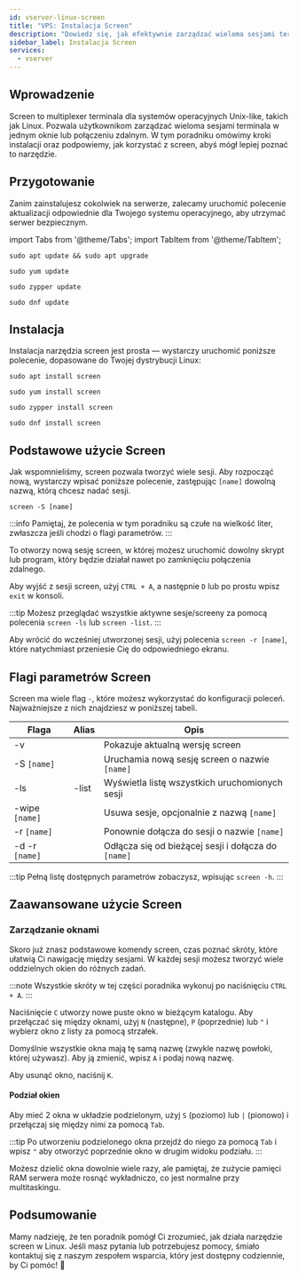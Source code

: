 ```yaml
---
id: vserver-linux-screen
title: "VPS: Instalacja Screen"
description: "Dowiedz się, jak efektywnie zarządzać wieloma sesjami terminala na systemach Unix-like za pomocą narzędzia Screen → Sprawdź teraz"
sidebar_label: Instalacja Screen
services:
  - vserver
---
```


## Wprowadzenie

Screen to multiplexer terminala dla systemów operacyjnych Unix-like, takich jak Linux. Pozwala użytkownikom zarządzać wieloma sesjami terminala w jednym oknie lub połączeniu zdalnym. W tym poradniku omówimy kroki instalacji oraz podpowiemy, jak korzystać z screen, abyś mógł lepiej poznać to narzędzie.

## Przygotowanie

Zanim zainstalujesz cokolwiek na serwerze, zalecamy uruchomić polecenie aktualizacji odpowiednie dla Twojego systemu operacyjnego, aby utrzymać serwer bezpiecznym.

import Tabs from '@theme/Tabs';
import TabItem from '@theme/TabItem';

<Tabs>
<TabItem value="ubuntu-debian" label="Ubuntu & Debian" default>

```
sudo apt update && sudo apt upgrade
```

</TabItem>
<TabItem value="centos" label="CentOS">

```
sudo yum update
```

</TabItem>
<TabItem value="opensuse" label="OpenSUSE">

```
sudo zypper update
```

</TabItem>
<TabItem value="fedora" label="Fedora">

```
sudo dnf update
```

</TabItem>
</Tabs>

## Instalacja

Instalacja narzędzia screen jest prosta — wystarczy uruchomić poniższe polecenie, dopasowane do Twojej dystrybucji Linux:

<Tabs>
<TabItem value="ubuntu-debian" label="Ubuntu & Debian" default>

```
sudo apt install screen
```

</TabItem>
<TabItem value="centos" label="CentOS">

```
sudo yum install screen
```

</TabItem>
<TabItem value="opensuse" label="OpenSUSE">

```
sudo zypper install screen
```

</TabItem>
<TabItem value="fedora" label="Fedora">

```
sudo dnf install screen
```

</TabItem>
</Tabs>

## Podstawowe użycie Screen

Jak wspomnieliśmy, screen pozwala tworzyć wiele sesji. Aby rozpocząć nową, wystarczy wpisać poniższe polecenie, zastępując `[name]` dowolną nazwą, którą chcesz nadać sesji.
```
screen -S [name]
```

:::info
Pamiętaj, że polecenia w tym poradniku są czułe na wielkość liter, zwłaszcza jeśli chodzi o flagi parametrów.
:::

To otworzy nową sesję screen, w której możesz uruchomić dowolny skrypt lub program, który będzie działał nawet po zamknięciu połączenia zdalnego.

Aby wyjść z sesji screen, użyj `CTRL + A`, a następnie `D` lub po prostu wpisz `exit` w konsoli.

:::tip
Możesz przeglądać wszystkie aktywne sesje/screeny za pomocą polecenia `screen -ls` lub `screen -list`.
:::

Aby wrócić do wcześniej utworzonej sesji, użyj polecenia `screen -r [name]`, które natychmiast przeniesie Cię do odpowiedniego ekranu.

## Flagi parametrów Screen

Screen ma wiele flag `-`, które możesz wykorzystać do konfiguracji poleceń. Najważniejsze z nich znajdziesz w poniższej tabeli.

| Flaga | Alias | Opis |
| ---- | ----- | ---- |
| -v   | | Pokazuje aktualną wersję screen |
| -S `[name]` | | Uruchamia nową sesję screen o nazwie `[name]` |
| -ls | -list | Wyświetla listę wszystkich uruchomionych sesji |
| -wipe `[name]` | | Usuwa sesje, opcjonalnie z nazwą `[name]` |
| -r `[name]` | | Ponownie dołącza do sesji o nazwie `[name]` |
| -d -r `[name]` | | Odłącza się od bieżącej sesji i dołącza do `[name]` |

:::tip
Pełną listę dostępnych parametrów zobaczysz, wpisując `screen -h`.
:::

## Zaawansowane użycie Screen

### Zarządzanie oknami

Skoro już znasz podstawowe komendy screen, czas poznać skróty, które ułatwią Ci nawigację między sesjami. W każdej sesji możesz tworzyć wiele oddzielnych okien do różnych zadań.

:::note 
Wszystkie skróty w tej części poradnika wykonuj po naciśnięciu `CTRL + A`.
:::

Naciśnięcie `C` utworzy nowe puste okno w bieżącym katalogu. Aby przełączać się między oknami, użyj `N` (następne), `P` (poprzednie) lub `"` i wybierz okno z listy za pomocą strzałek.

Domyślnie wszystkie okna mają tę samą nazwę (zwykle nazwę powłoki, której używasz). Aby ją zmienić, wpisz `A` i podaj nową nazwę.

Aby usunąć okno, naciśnij `K`.

#### Podział okien

Aby mieć 2 okna w układzie podzielonym, użyj `S` (poziomo) lub `|` (pionowo) i przełączaj się między nimi za pomocą `Tab`.

:::tip
Po utworzeniu podzielonego okna przejdź do niego za pomocą `Tab` i wpisz `"` aby otworzyć poprzednie okno w drugim widoku podziału.
:::

Możesz dzielić okna dowolnie wiele razy, ale pamiętaj, że zużycie pamięci RAM serwera może rosnąć wykładniczo, co jest normalne przy multitaskingu.

## Podsumowanie

Mamy nadzieję, że ten poradnik pomógł Ci zrozumieć, jak działa narzędzie screen w Linux. Jeśli masz pytania lub potrzebujesz pomocy, śmiało kontaktuj się z naszym zespołem wsparcia, który jest dostępny codziennie, by Ci pomóc! 🙂